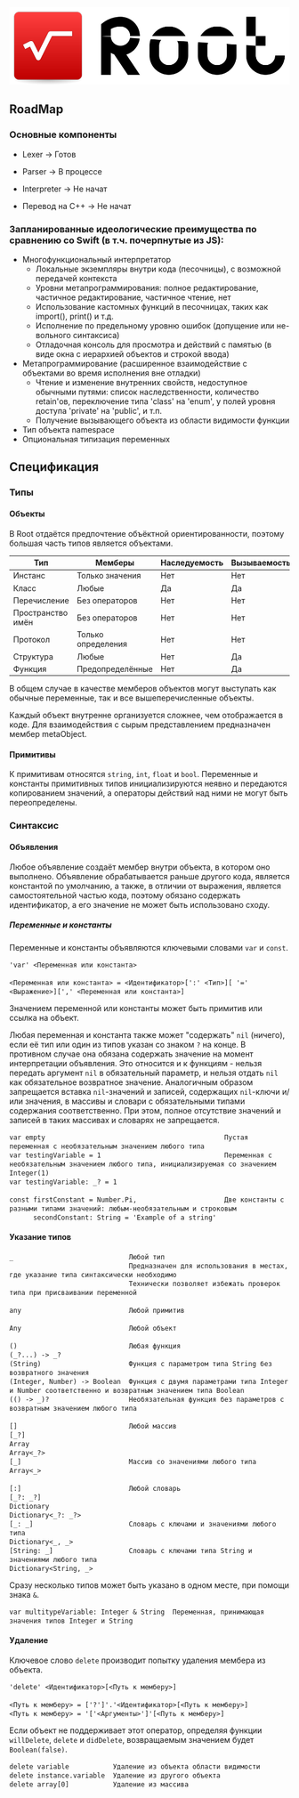 ![Logo](./Resources/Logo.png)

## RoadMap

### Основные компоненты
- Lexer -> Готов
- Parser -> В процессе
- Interpreter -> Не начат

- Перевод на C++ -> Не начат

### Запланированные идеологические преимущества по сравнению со Swift (в т.ч. почерпнутые из JS):
- Многофункциональный интерпретатор
   - Локальные экземпляры внутри кода (песочницы), с возможной передачей контекста
   - Уровни метапрограммирования: полное редактирование, частичное редактирование, частичное чтение, нет
   - Использование кастомных функций в песочницах, таких как import(), print() и т.д.
   - Исполнение по предельному уровню ошибок (допущение или не- вольного синтаксиса)
   - Отладочная консоль для просмотра и действий с памятью (в виде окна с иерархией объектов и строкой ввода)
- Метапрограммирование (расширенное взаимодействие с объектами во время исполнения вне отладки)
   - Чтение и изменение внутренних свойств, недоступное обычными путями: список наследственности, количество retain'ов, переключение типа 'class' на 'enum', у полей уровня доступа 'private' на 'public', и т.п.
   - Получение вызывающего объекта из области видимости функции
- Тип объекта namespace
- Опциональная типизация переменных

## Спецификация

### Типы

#### Объекты

В Root отдаётся предпочтение объёктной ориентированности, поэтому большая часть типов является объектами.

| Тип               | Мемберы            | Наследуемость | Вызываемость | Копируемость |
|-------------------|--------------------|---------------|--------------|--------------|
| Инстанс           | Только значения    | Нет           | Нет          | Нет          |
| Класс             | Любые              | Да            | Да           | Нет          |
| Перечисление      | Без операторов     | Нет           | Нет          | Да           |
| Пространство имён | Без операторов     | Нет           | Нет          | Нет          |
| Протокол          | Только определения | Нет           | Нет          | Нет          |
| Структура         | Любые              | Нет           | Да           | Да           |
| Функция           | Предопределённые   | Нет           | Да           | Нет          |

В общем случае в качестве мемберов объектов могут выступать как обычные переменные, так и все вышеперечисленные объекты.

Каждый объект внутренне организуется сложнее, чем отображается в коде. Для взаимодействия с сырым представлением предназначен мембер metaObject.

#### Примитивы

К примитивам относятся `string`, `int`, `float` и `bool`. Переменные и константы примитивных типов инициализируются неявно и передаются копированием значений, а операторы действий над ними не могут быть переопределены.

### Синтаксис

#### Объявления

Любое объявление создаёт мембер внутри объекта, в котором оно выполнено. Объявление обрабатывается раньше другого кода, является константой по умолчанию, а также, в отличии от выражения, является самостоятельной частью кода, поэтому обязано содержать идентификатор, а его значение не может быть использовано сходу.

##### Переменные и константы

Переменные и константы объявляются ключевыми словами `var` и `const`.

```
'var' <Переменная или константа>

<Переменная или константа> = <Идентификатор>[':' <Тип>][ '=' <Выражение>][',' <Переменная или константа>]
```

Значением переменной или константы может быть примитив или ссылка на объект.

Любая переменная и константа также может "содержать" `nil` (ничего), если её тип или один из типов указан со знаком `?` на конце. В противном случае она обязана содержать значение на момент интерпретации объявления. Это относится и к функциям - нельзя передать аргумент `nil` в обязательный параметр, и нельзя отдать `nil` как обязательное возвратное значение. Аналогичным образом запрещается вставка `nil`-значений и записей, содержащих `nil`-ключи и/или значения, в массивы и словари с обязательными типами содержания соответственно. При этом, полное отсутствие значений и записей в таких массивах и словарях не запрещается.

```
var empty                                             Пустая переменная с необязательным значением любого типа
var testingVariable = 1                               Переменная с необязательным значением любого типа, инициализируемая со значением Integer(1)
var testingVariable: _? = 1

const firstConstant = Number.Pi,                      Две константы с разными типами значений: любым-необязательным и строковым
      secondConstant: String = 'Example of a string'
```

#### Указание типов

```
_                             Любой тип
                              Предназначен для использования в местах, где указание типа синтаксически необходимо
                              Технически позволяет избежать проверок типа при присваивании переменной

any                           Любой примитив

Any                           Любой объект

()                            Любая функция
(_?...) -> _?
(String)                      Функция с параметром типа String без возвратного значения
(Integer, Number) -> Boolean  Функция с двумя параметрами типа Integer и Number соответственно и возвратным значением типа Boolean
(() -> _)?                    Необязательная функция без параметров с возвратным значением любого типа

[]                            Любой массив
[_?]
Array
Array<_?>
[_]                           Массив со значениями любого типа
Array<_>

[:]                           Любой словарь
[_?: _?]
Dictionary
Dictionary<_?: _?>
[_: _]                        Словарь с ключами и значениями любого типа
Dictionary<_, _>
[String: _]                   Словарь с ключами типа String и значениями любого типа
Dictionary<String, _>
```

Сразу несколько типов может быть указано в одном месте, при помощи знака `&`.

```
var multitypeVariable: Integer & String  Переменная, принимающая значения типов Integer и String
```

#### Удаление

Ключевое слово `delete` производит попытку удаления мембера из объекта.

```
'delete' <Идентификатор>[<Путь к мемберу>]

<Путь к мемберу> = ['?']'.'<Идентификатор>[<Путь к мемберу>]
<Путь к мемберу> = '['<Аргументы>']'[<Путь к мемберу>]
```

Если объект не поддерживает этот оператор, определяя функции `willDelete`, `delete` и `didDelete`, возвращаемым значением будет `Boolean(false)`.

```
delete variable           Удаление из объекта области видимости
delete instance.variable  Удаление из другого объекта
delete array[0]           Удаление из массива
```